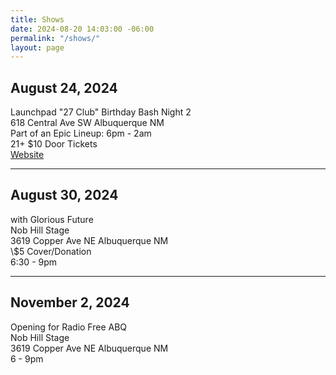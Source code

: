 ```yaml
---
title: Shows
date: 2024-08-20 14:03:00 -06:00
permalink: "/shows/"
layout: page
---
```


## August 24, 2024

<p>Launchpad "27 Club" Birthday Bash Night 2<br/>
618 Central Ave SW Albuquerque NM<br/>
Part of an Epic Lineup: 6pm - 2am<br/>
21+ $10 Door Tickets<br/>
<a href="https://launchpadrocks.com/event/435237">Website</a></p>

---

## August 30, 2024

<p>with Glorious Future<br/>
Nob Hill Stage<br/>
3619 Copper Ave NE Albuquerque NM<br/>
\$5 Cover/Donation<br/>
6:30 - 9pm</p>

---

## November 2, 2024

<p>Opening for Radio Free ABQ<br/>
Nob Hill Stage<br/>
3619 Copper Ave NE Albuquerque NM<br/>
6 - 9pm</p>